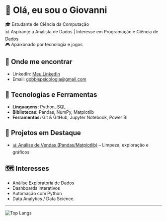 # 👋 Olá, eu sou o Giovanni  

🎓 Estudante de Ciência da Computação  
📊 Aspirante a Analista de Dados | Interesse em Programação e Ciência de Dados  
🎮 Apaixonado por tecnologia e jogos  

## 🔗 Onde me encontrar
- LinkedIn: [Meu LinkedIn](http://www.linkedin.com/in/giovanni-gobbis-04071b2ab)  
- Email: gobbispsicologia@gmail.com 

## 🧰 Tecnologias e Ferramentas
- **Linguagens:** Python, SQL  
- **Bibliotecas:** Pandas, NumPy, Matplotlib  
- **Ferramentas:** Git & GitHub, Jupyter Notebook, Power BI  

## 📌 Projetos em Destaque
- [📊 Análise de Vendas (Pandas/Matplotlib)](https://github.com/GiovanniGobbis/analise-vendas) – Limpeza, exploração e gráficos  

## 🗺️ Interesses
- Análise Exploratória de Dados  
- Dashboards interativos  
- Automação com Python  
- Data Analytics / Data Science.
---

![Top Langs](https://github-readme-stats.vercel.app/api/top-langs/?username=giovannigobbis&layout=compact&hide_border=true)
